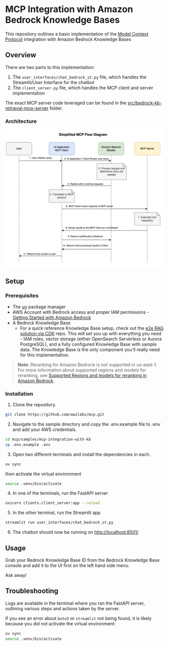 # MCP Integration with Amazon Bedrock Knowledge Bases

This repository outlines a basic implementation of the [Model Context Protocol](https://modelcontextprotocol.io/) integration with Amazon Bedrock Knowledge Bases

## Overview

There are two parts to this implementation:

1. The `user_interfaces/chat_bedrock_st.py` file, which handles the Streamlit/User Interface for the chatbot
2. The `client_server.py` file, which handles the MCP client and server implementation

The exact MCP server code leveraged can be found in the [src/bedrock-kb-retrieval-mcp-server](../../src/bedrock-kb-retrieval-mcp-server/) folder.

### Architecture

![Architecture](https://github.com/awslabs/mcp/blob/main/samples/mcp-integration-with-kb/assets/simplified-mcp-flow-diagram.png?raw=true)

## Setup

### Prerequisites

- The [uv](https://docs.astral.sh/uv/getting-started/installation/) package manager
- AWS Account with Bedrock access and proper IAM permissions - [Getting Started with Amazon Bedrock](https://docs.aws.amazon.com/bedrock/latest/userguide/getting-started.html)
- A Bedrock Knowledge Base
  - For a quick reference Knowledge Base setup, check out the [e2e RAG solution via CDK](https://github.com/aws-samples/amazon-bedrock-samples/tree/main/rag/knowledge-bases/features-examples/04-infrastructure/e2e_rag_using_bedrock_kb_cdk) repo. This will set you up with everything you need - IAM roles, vector storage (either OpenSearch Serverless or Aurora PostgreSQL), and a fully configured Knowledge Base with sample data. The Knowledge Base is the only component you'll really need for this implementation.

> **Note**: Reranking for Amazon Bedrock is not supported in us-east-1. For more information about supported regions and models for reranking, see [Supported Regions and models for reranking in Amazon Bedrock](https://docs.aws.amazon.com/bedrock/latest/userguide/rerank-supported.html).

### Installation

1. Clone the repository.

```bash
git clone https://github.com/awslabs/mcp.git
```

2. Navigate to the sample directory and copy the .env.example file to .env and add your AWS credentials.

```bash
cd mcp/samples/mcp-integration-with-kb
cp .env.example .env
```

3. Open two different terminals and install the dependencies in each.

```bash
uv sync
```

then activate the virtual environment

```bash
source .venv/bin/activate
```
4. In one of the terminals, run the FastAPI server

```bash
uvicorn clients.client_server:app --reload
```

5. In the other terminal, run the Streamlit app

```bash
streamlit run user_interfaces/chat_bedrock_st.py
```

6. The chatbot should now be running on [http://localhost:8501/](http://localhost:8501/)

## Usage

Grab your Bedrock Knowledge Base ID from the Bedrock Knowledge Base console and add it to the UI first on the left hand side menu.

Ask away!

## Troubleshooting

Logs are available in the terminal where you ran the FastAPI server, outlining various steps and actions taken by the server.

If you see an error about `boto3` or `streamlit` not being found, it is likely because you did not activate the virtual environment:

```bash
uv sync
source .venv/bin/activate
```
